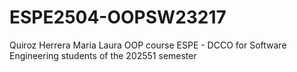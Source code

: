 # ESPE2504-OOPSW23217
 Quiroz Herrera Maria Laura OOP course ESPE - DCCO for Software Engineering students of the 202551 semester
